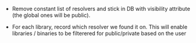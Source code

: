  - Remove constant list of resolvers and stick in DB with visibility attribute (the global ones will be public).

 - For each library, record which resolver we found it on. This will
   enable libraries / binaries to be filterered for public/private
   based on the user